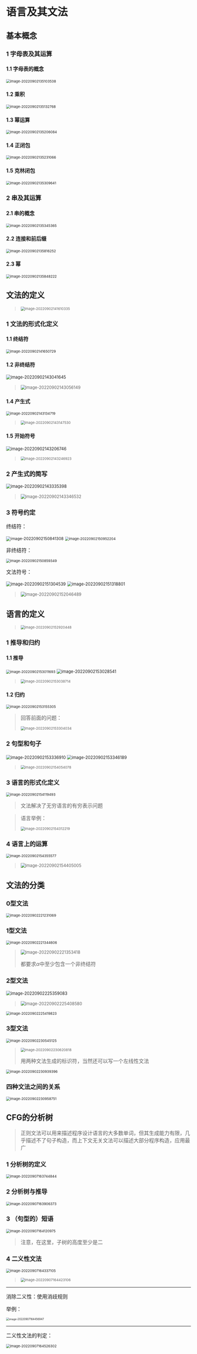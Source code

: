 # 语言及其文法

## 基本概念

### 1 字母表及其运算

#### 1.1 字母表的概念

<img src="README.assets/image-20220902135103538.png" alt="image-20220902135103538" style="zoom:67%;" />

#### 1.2 乘积

<img src="README.assets/image-20220902135132768.png" alt="image-20220902135132768" style="zoom:67%;" />

#### 1.3 幂运算

<img src="README.assets/image-20220902135206084.png" alt="image-20220902135206084" style="zoom:67%;" />

#### 1.4 正闭包

<img src="README.assets/image-20220902135231066.png" alt="image-20220902135231066" style="zoom:67%;" />

#### 1.5 克林闭包

<img src="README.assets/image-20220902135309641.png" alt="image-20220902135309641" style="zoom:67%;" />

### 2 串及其运算

#### 2.1 串的概念

<img src="README.assets/image-20220902135345365.png" alt="image-20220902135345365" style="zoom:67%;" />

#### 2.2 连接和前后缀

<img src="README.assets/image-20220902135816252.png" alt="image-20220902135816252" style="zoom:67%;" />

#### 2.3 幂

<img src="README.assets/image-20220902135848222.png" alt="image-20220902135848222" style="zoom:67%;" />



## 文法的定义

> <img src="README.assets/image-20220902141610335.png" alt="image-20220902141610335" style="zoom:67%;" />

### 1 文法的形式化定义

#### 1.1 终结符

<img src="README.assets/image-20220902141650729.png" alt="image-20220902141650729" style="zoom:67%;" />

#### 1.2 非终结符

<img src="README.assets/image-20220902143041645.png" alt="image-20220902143041645" style="zoom:80%;" />

> <img src="README.assets/image-20220902143056149.png" alt="image-20220902143056149" style="zoom:80%;" />

#### 1.4 产生式

<img src="README.assets/image-20220902143134719.png" alt="image-20220902143134719" style="zoom:67%;" />

> <img src="README.assets/image-20220902143147530.png" alt="image-20220902143147530" style="zoom:67%;" />

#### 1.5 开始符号

<img src="README.assets/image-20220902143206746.png" alt="image-20220902143206746" style="zoom:80%;" />

> <img src="README.assets/image-20220902143246923.png" alt="image-20220902143246923" style="zoom:67%;" />

### 2 产生式的简写

<img src="README.assets/image-20220902143335398.png" alt="image-20220902143335398" style="zoom:80%;" />

> <img src="README.assets/image-20220902143346532.png" alt="image-20220902143346532" style="zoom:80%;" />

### 3 符号约定

终结符：

<img src="README.assets/image-20220902150841308.png" alt="image-20220902150841308" style="zoom:77%;" />

<img src="README.assets/image-20220902150952204.png" alt="image-20220902150952204" style="zoom:67%;" />

非终结符：

<img src="README.assets/image-20220902150859349.png" alt="image-20220902150859349" style="zoom:67%;" />

文法符号：

<img src="README.assets/image-20220902151304539.png" alt="image-20220902151304539" style="zoom:80%;" />

<img src="README.assets/image-20220902151318801.png" alt="image-20220902151318801" style="zoom:80%;" />

> <img src="README.assets/image-20220902152046489.png" alt="image-20220902152046489" style="zoom:80%;" />

## 语言的定义

> <img src="README.assets/image-20220902152920448.png" alt="image-20220902152920448" style="zoom:67%;" />

### 1 推导和归约

#### 1.1 推导

<img src="README.assets/image-20220902153011693.png" alt="image-20220902153011693" style="zoom:67%;" />

<img src="README.assets/image-20220902153028541.png" alt="image-20220902153028541" style="zoom:80%;" />

> <img src="README.assets/image-20220902153038714.png" alt="image-20220902153038714" style="zoom:67%;" />

#### 1.2 归约

<img src="README.assets/image-20220902153155305.png" alt="image-20220902153155305" style="zoom:67%;" />

> 回答前面的问题：
>
> <img src="README.assets/image-20220902153304034.png" alt="image-20220902153304034" style="zoom:67%;" />

### 2 句型和句子

<img src="README.assets/image-20220902153336910.png" alt="image-20220902153336910" style="zoom:80%;" />

<img src="README.assets/image-20220902153346189.png" alt="image-20220902153346189" style="zoom:80%;" />

> <img src="README.assets/image-20220902154054078.png" alt="image-20220902154054078" style="zoom:67%;" />

### 3 语言的形式化定义

<img src="README.assets/image-20220902154119493.png" alt="image-20220902154119493" style="zoom:67%;" />

> 文法解决了无穷语言的有穷表示问题

> 语言举例：
>
> <img src="README.assets/image-20220902154312219.png" alt="image-20220902154312219" style="zoom:67%;" />

### 4 语言上的运算

<img src="README.assets/image-20220902154355577.png" alt="image-20220902154355577" style="zoom:67%;" />

> <img src="README.assets/image-20220902154405005.png" alt="image-20220902154405005" style="zoom:80%;" />

## 文法的分类

### 0型文法

<img src="README.assets/image-20220902221231069.png" alt="image-20220902221231069" style="zoom:67%;" />

### 1型文法

<img src="README.assets/image-20220902221344606.png" alt="image-20220902221344606" style="zoom:67%;" />

> <img src="README.assets/image-20220902221353418.png" alt="image-20220902221353418" style="zoom:80%;" />
>
> 都要求$\alpha$中至少包含一个非终结符

### 2型文法

<img src="README.assets/image-20220902225359083.png" alt="image-20220902225359083" style="zoom:80%;" />

> <img src="README.assets/image-20220902225408580.png" alt="image-20220902225408580" style="zoom:80%;" />

<img src="README.assets/image-20220902225419823.png" alt="image-20220902225419823" style="zoom:67%;" />

### 3型文法

<img src="README.assets/image-20220902230545125.png" alt="image-20220902230545125" style="zoom:67%;" />

> <img src="README.assets/image-20220902230620818.png" alt="image-20220902230620818" style="zoom:67%;" />
>
> 用两种文法生成的标识符，当然还可以写一个左线性文法

<img src="README.assets/image-20220902230939396.png" alt="image-20220902230939396" style="zoom:67%;" />

### 四种文法之间的关系

<img src="README.assets/image-20220902230958751.png" alt="image-20220902230958751" style="zoom:67%;" />

## CFG的分析树

> 正则文法可以用来描述程序设计语言的大多数单词，但其生成能力有限，几乎描述不了句子构造，而上下文无关文法可以描述大部分程序构造，应用最广

### 1 分析树的定义

<img src="README.assets/image-20220907163744844.png" alt="image-20220907163744844" style="zoom:67%;" />

### 2 分析树与推导

<img src="README.assets/image-20220907163906373.png" alt="image-20220907163906373" style="zoom:67%;" />

### 3 （句型的）短语

<img src="README.assets/image-20220907164120975.png" alt="image-20220907164120975" style="zoom:67%;" />

> 注意，在这里，子树的高度至少是二

### 4 二义性文法

<img src="README.assets/image-20220907164337105.png" alt="image-20220907164337105" style="zoom:67%;" />

> <img src="README.assets/image-20220907164423106.png" alt="image-20220907164423106" style="zoom:67%;" />

---

消除二义性：使用消歧规则

举例：

<img src="README.assets/image-20220907164456947.png" alt="image-20220907164456947" style="zoom:50%;" />

---

二义性文法的判定：

<img src="README.assets/image-20220907164526302.png" alt="image-20220907164526302" style="zoom:67%;" />
